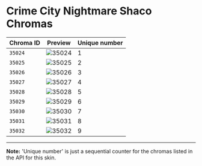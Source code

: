 # Crime City Nightmare Shaco Chromas

| Chroma ID | Preview | Unique number |
|---|---|---|
| `35024` | ![35024](https://raw.communitydragon.org/latest/plugins/rcp-be-lol-game-data/global/default/v1/champion-chroma-images/35/35024.png) | 1 |
| `35025` | ![35025](https://raw.communitydragon.org/latest/plugins/rcp-be-lol-game-data/global/default/v1/champion-chroma-images/35/35025.png) | 2 |
| `35026` | ![35026](https://raw.communitydragon.org/latest/plugins/rcp-be-lol-game-data/global/default/v1/champion-chroma-images/35/35026.png) | 3 |
| `35027` | ![35027](https://raw.communitydragon.org/latest/plugins/rcp-be-lol-game-data/global/default/v1/champion-chroma-images/35/35027.png) | 4 |
| `35028` | ![35028](https://raw.communitydragon.org/latest/plugins/rcp-be-lol-game-data/global/default/v1/champion-chroma-images/35/35028.png) | 5 |
| `35029` | ![35029](https://raw.communitydragon.org/latest/plugins/rcp-be-lol-game-data/global/default/v1/champion-chroma-images/35/35029.png) | 6 |
| `35030` | ![35030](https://raw.communitydragon.org/latest/plugins/rcp-be-lol-game-data/global/default/v1/champion-chroma-images/35/35030.png) | 7 |
| `35031` | ![35031](https://raw.communitydragon.org/latest/plugins/rcp-be-lol-game-data/global/default/v1/champion-chroma-images/35/35031.png) | 8 |
| `35032` | ![35032](https://raw.communitydragon.org/latest/plugins/rcp-be-lol-game-data/global/default/v1/champion-chroma-images/35/35032.png) | 9 |

---

**Note:** 'Unique number' is just a sequential counter for the chromas listed in the API for this skin.
